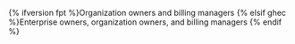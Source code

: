 {% ifversion fpt %}Organization owners and billing managers {% elsif ghec %}Enterprise owners, organization owners, and billing managers {% endif %}
